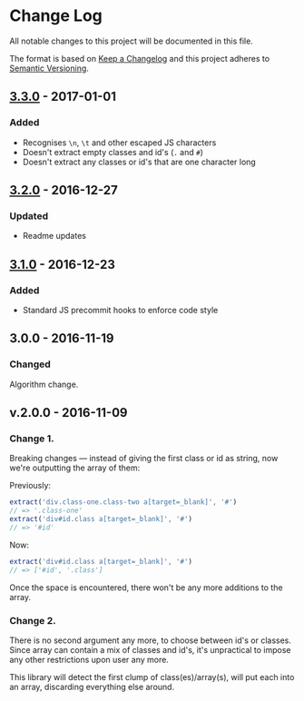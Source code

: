 # Change Log

All notable changes to this project will be documented in this file.

The format is based on [Keep a Changelog](http://keepachangelog.com/)
and this project adheres to [Semantic Versioning](http://semver.org/).

## [3.3.0] - 2017-01-01

### Added

* Recognises `\n`, `\t` and other escaped JS characters
* Doesn't extract empty classes and id's (`.` and `#`)
* Doesn't extract any classes or id's that are one character long

## [3.2.0] - 2016-12-27

### Updated

* Readme updates

## [3.1.0] - 2016-12-23

### Added

* Standard JS precommit hooks to enforce code style

## 3.0.0 - 2016-11-19

### Changed

Algorithm change.

## v.2.0.0 - 2016-11-09

### Change 1.

Breaking changes — instead of giving the first class or id as string, now we're outputting the array of them:

Previously:
```js
extract('div.class-one.class-two a[target=_blank]', '#')
// => '.class-one'
extract('div#id.class a[target=_blank]', '#')
// => '#id'
```

Now:

```js
extract('div#id.class a[target=_blank]', '#')
// => ['#id', '.class']
```

Once the space is encountered, there won't be any more additions to the array.

### Change 2.

There is no second argument any more, to choose between id's or classes. Since array can contain a mix of classes and id's, it's unpractical to impose any other restrictions upon user any more.

This library will detect the first clump of class(es)/array(s), will put each into an array, discarding everything else around.

[3.0.0]: https://github.com/codsen/string-remove-thousand-separators/compare/v2.2.0...v3.0.0
[3.1.0]: https://github.com/codsen/string-remove-thousand-separators/compare/v3.0.0...v3.1.0
[3.2.0]: https://github.com/codsen/string-remove-thousand-separators/compare/v3.1.0...v3.2.0
[3.3.0]: https://github.com/codsen/string-remove-thousand-separators/compare/v3.2.0...v3.3.0
